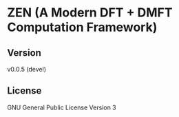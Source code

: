 # ZEN (A Modern DFT + DMFT Computation Framework)

## Version

v0.0.5 (devel)

## License

GNU General Public License Version 3
